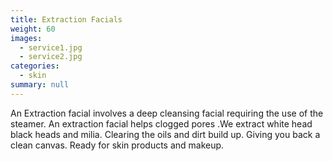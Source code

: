 ```yaml
---
title: Extraction Facials
weight: 60
images:
  - service1.jpg
  - service2.jpg
categories:
  - skin
summary: null
---
```

An Extraction facial involves a deep cleansing facial requiring the use of the steamer. An extraction facial helps clogged pores .We extract white head black heads and milia. Clearing the oils and dirt build up. Giving you back a clean canvas. Ready for skin products and makeup.
